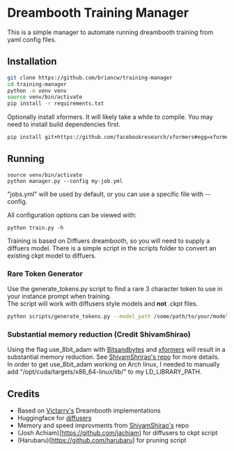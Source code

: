 # Dreambooth Training Manager
This is a simple manager to automate running dreambooth training from yaml config files.

## Installation
```bash
git clone https://github.com/briancw/training-manager
cd training-manager
python -m venv venv
source venv/bin/activate
pip install -r requirements.txt
```
Optionally install xformers. It will likely take a while to compile. You may need to install build dependencies first.
```bash
pip install git+https://github.com/facebookresearch/xformers#egg=xformers
```

## Running
```
source venv/bin/activate
python manager.py --config my-job.yml
```

"jobs.yml" will be used by default, or you can use a specific file with --config.<br>

All configuration options can be viewed with:
```
python train.py -h
```

Training is based on Diffuers dreambooth, so you will need to supply a diffuers model. There is a simple script in the scripts folder to convert an existing ckpt model to diffuers.

### Rare Token Generator
Use the generate_tokens.py script to find a rare 3 character token to use in your instance prompt when training.<br>
The script will work with diffusers style models and **not** .ckpt files.
```bash
python scripts/generate_tokens.py --model_path /some/path/to/your/model
```

### Substantial memory reduction (Credit ShivamShirao)
Using the flag use_8bit_adam with [Bitsandbytes](https://github.com/TimDettmers/bitsandbytes) and [xformers](https://github.com/facebookresearch/xformers) will result in a substantial memory reduction. See [ShivamShrirao's repo](https://github.com/ShivamShrirao/diffusers/tree/main/examples/dreambooth) for more details.<br>
In order to get use_8bit_adam working on Arch linux, I needed to manually add "/opt/cuda/targets/x86_64-linux/lib/" to my LD_LIBRARY_PATH.<br>

## Credits
- Based on [Victarry's](https://github.com/ShivamShrirao/diffusers/tree/main/examples/dreambooth) Dreambooth implementations
- Huggingface for [diffusers](https://github.com/huggingface/diffusers)
- Memory and speed improvments from [ShivamShirao's](https://github.com/ShivamShrirao/diffusers/tree/main/examples/dreambooth) repo
- (Josh Achiam)[https://github.com/jachiam] for diffusers to ckpt script
- (Harubaru)[https://github.com/harubaru] for pruning script
